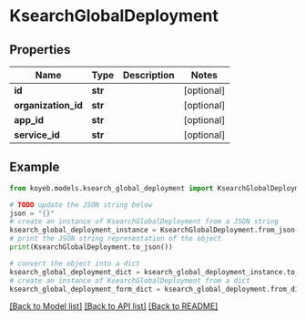 # KsearchGlobalDeployment


## Properties

Name | Type | Description | Notes
------------ | ------------- | ------------- | -------------
**id** | **str** |  | [optional] 
**organization_id** | **str** |  | [optional] 
**app_id** | **str** |  | [optional] 
**service_id** | **str** |  | [optional] 

## Example

```python
from koyeb.models.ksearch_global_deployment import KsearchGlobalDeployment

# TODO update the JSON string below
json = "{}"
# create an instance of KsearchGlobalDeployment from a JSON string
ksearch_global_deployment_instance = KsearchGlobalDeployment.from_json(json)
# print the JSON string representation of the object
print(KsearchGlobalDeployment.to_json())

# convert the object into a dict
ksearch_global_deployment_dict = ksearch_global_deployment_instance.to_dict()
# create an instance of KsearchGlobalDeployment from a dict
ksearch_global_deployment_form_dict = ksearch_global_deployment.from_dict(ksearch_global_deployment_dict)
```
[[Back to Model list]](../README.md#documentation-for-models) [[Back to API list]](../README.md#documentation-for-api-endpoints) [[Back to README]](../README.md)


